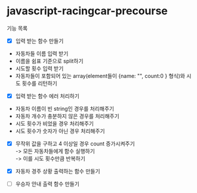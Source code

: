 # javascript-racingcar-precourse

기능 목록

- [x] 입력 받는 함수 만들기

- 자동차들 이름 입력 받기
- 이름을 쉼표 기준으로 split하기
- 시도할 횟수 입력 받기
- 자동차들이 포함되어 있는 array(element들이 {name: "", count:0 } 형식)와 시도 횟수를 리턴하기

- [x] 입력 받는 함수 에러 처리하기
- 자동차 이름이 빈 string인 경우를 처리해주기
- 자동차 개수가 충분하지 않은 경우를 처리해주기
- 시도 횟수가 비었을 경우 처리해주기
- 시도 횟수가 숫자가 아닌 경우 처리해주기

- [x] 무작위 값을 구하고 4 이상일 경우 count 증가시켜주기  
       -> 모든 자동차들에게 함수 실행하기  
       -> 이를 시도 횟수만큼 반복하기

- [x] 자동차 경주 상황 출력하는 함수 만들기

- [ ] 우승자 안내 출력 함수 만들기
